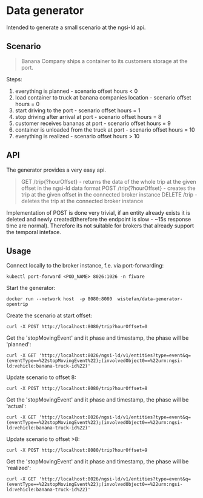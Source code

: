 # Data generator

Intended to generate a small scenario at the ngsi-ld api.

## Scenario

> Banana Company ships a container to its customers storage at the port.

Steps: 
1.  everything is planned - scenario offset hours < 0
2. load container to truck at banana companies location - scenario offset hours = 0
3. start driving to the port - scenario offset hours = 1
4. stop driving after arrival at port - scenario offset hours = 8
5. customer receives bananas at port - scenario offset hours = 9
6. container is unloaded from the truck at port - scenario offset hours = 10
7. everything is realized - scenario offset hours > 10

## API

The generator provides a very easy api.

> GET /trip{?hourOffset} - returns the data of the whole trip at the given offset in the ngsi-ld data format
> POST /trip{?hourOffset} - creates the trip at the given offset in the connected broker instance
> DELETE /trip - deletes the trip at the connected broker instance

Implementation of POST is done very trivial, if an entity already exists it is deleted and newly created(therefore the endpoint is slow - ~15s response time are normal). Therefore its not suitable for brokers that 
already support the temporal inteface.  
 
 ## Usage
 
 Connect locally to the broker instance, f.e. via port-forwarding:
```
kubectl port-forward <POD_NAME> 8026:1026 -n fiware
```
Start the generator:
```
docker run --network host  -p 8080:8080  wistefan/data-generator-opentrip
```
Create the scenario at start offset:
```
curl -X POST http://localhost:8080/trip?hourOffset=0
```
Get the 'stopMovingEvent' and it phase and timestamp, the phase will be 'planned':
```
curl -X GET 'http://localhost:8026/ngsi-ld/v1/entities?type=event&q=(eventType==%22stopMovingEvent%22);(involvedObject0==%22urn:ngsi-ld:vehicle:banana-truck-id%22)'
```
Update scenario to offset 8:
```
curl -X POST http://localhost:8080/trip?hourOffset=8
```
Get the 'stopMovingEvent' and it phase and timestamp, the phase will be 'actual':
```
curl -X GET 'http://localhost:8026/ngsi-ld/v1/entities?type=event&q=(eventType==%22stopMovingEvent%22);(involvedObject0==%22urn:ngsi-ld:vehicle:banana-truck-id%22)'
```
Update scenario to offset >8:
```
curl -X POST http://localhost:8080/trip?hourOffset=9
```
Get the 'stopMovingEvent' and it phase and timestamp, the phase will be 'realized':
```
curl -X GET 'http://localhost:8026/ngsi-ld/v1/entities?type=event&q=(eventType==%22stopMovingEvent%22);(involvedObject0==%22urn:ngsi-ld:vehicle:banana-truck-id%22)'
```